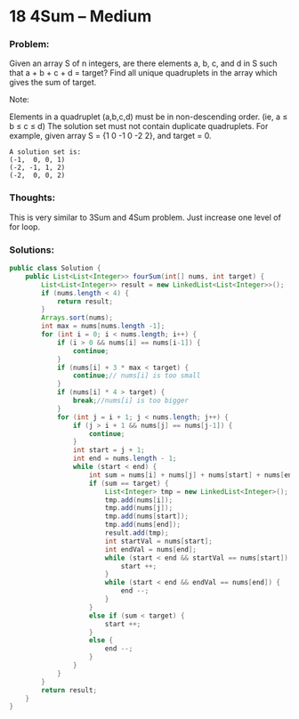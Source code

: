 # 18 4Sum – Medium


### Problem:



Given an array S of n integers, are there elements a, b, c, and d in S such that a + b + c + d = target? Find all unique quadruplets in the array which gives the sum of target.

Note:

Elements in a quadruplet (a,b,c,d) must be in non-descending order. (ie, a ≤ b ≤ c ≤ d)
The solution set must not contain duplicate quadruplets.
    For example, given array S = {1 0 -1 0 -2 2}, and target = 0.

    A solution set is:
    (-1,  0, 0, 1)
    (-2, -1, 1, 2)
    (-2,  0, 0, 2)

### Thoughts:



This is very similar to 3Sum and 4Sum problem. Just increase one level of for loop.


### Solutions:

```java
public class Solution {
    public List<List<Integer>> fourSum(int[] nums, int target) {
        List<List<Integer>> result = new LinkedList<List<Integer>>();
        if (nums.length < 4) {
            return result;
        }
        Arrays.sort(nums);
        int max = nums[nums.length -1];
        for (int i = 0; i < nums.length; i++) {
            if (i > 0 && nums[i] == nums[i-1]) {
                continue;
            }
            if (nums[i] + 3 * max < target) {
                continue;// nums[i] is too small
            }
            if (nums[i] * 4 > target) {
                break;//nums[i] is too bigger
            }
            for (int j = i + 1; j < nums.length; j++) {
                if (j > i + 1 && nums[j] == nums[j-1]) {
                    continue;
                }
                int start = j + 1;
                int end = nums.length - 1;
                while (start < end) {
                    int sum = nums[i] + nums[j] + nums[start] + nums[end];
                    if (sum == target) {
                        List<Integer> tmp = new LinkedList<Integer>();
                        tmp.add(nums[i]);
                        tmp.add(nums[j]);
                        tmp.add(nums[start]);
                        tmp.add(nums[end]);
                        result.add(tmp);
                        int startVal = nums[start];
                        int endVal = nums[end];
                        while (start < end && startVal == nums[start]) {
                            start ++;
                        }
                        while (start < end && endVal == nums[end]) {
                            end --;
                        }
                    }
                    else if (sum < target) {
                        start ++;
                    }       
                    else {
                        end --;
                    }
                }
            }
        }
        return result;
    }
}

```

